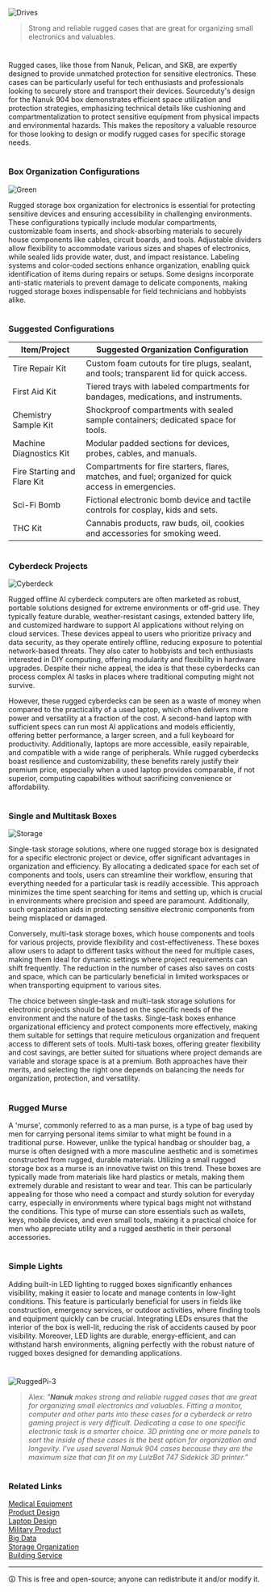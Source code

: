![Drives](https://github.com/sourceduty/Nanuk_904/assets/123030236/c835d2dc-1bfd-4f20-8a8c-341bf2aa1e0b)

> Strong and reliable rugged cases that are great for organizing small electronics and valuables.

#

Rugged cases, like those from Nanuk, Pelican, and SKB, are expertly designed to provide unmatched protection for sensitive electronics. These cases can be particularly useful for tech enthusiasts and professionals looking to securely store and transport their devices. Sourceduty's design for the Nanuk 904 box demonstrates efficient space utilization and protection strategies, emphasizing technical details like cushioning and compartmentalization to protect sensitive equipment from physical impacts and environmental hazards. This makes the repository a valuable resource for those looking to design or modify rugged cases for specific storage needs.

#
### Box Organization Configurations

![Green](https://github.com/user-attachments/assets/a8d93a9c-62bf-485f-881a-e7067ca81763)

Rugged storage box organization for electronics is essential for protecting sensitive devices and ensuring accessibility in challenging environments. These configurations typically include modular compartments, customizable foam inserts, and shock-absorbing materials to securely house components like cables, circuit boards, and tools. Adjustable dividers allow flexibility to accommodate various sizes and shapes of electronics, while sealed lids provide water, dust, and impact resistance. Labeling systems and color-coded sections enhance organization, enabling quick identification of items during repairs or setups. Some designs incorporate anti-static materials to prevent damage to delicate components, making rugged storage boxes indispensable for field technicians and hobbyists alike.

#
### Suggested Configurations

| Item/Project              | Suggested Organization Configuration                                                      |
|---------------------------|-------------------------------------------------------------------------------------------|
| Tire Repair Kit           | Custom foam cutouts for tire plugs, sealant, and tools; transparent lid for quick access. |
| First Aid Kit             | Tiered trays with labeled compartments for bandages, medications, and instruments.         |
| Chemistry Sample Kit      | Shockproof compartments with sealed sample containers; dedicated space for tools.         |
| Machine Diagnostics Kit   | Modular padded sections for devices, probes, cables, and manuals.                         |
| Fire Starting and Flare Kit| Compartments for fire starters, flares, matches, and fuel; organized for quick access in emergencies. |
| Sci-Fi Bomb               | Fictional electronic bomb device and tactile controls for cosplay, kids and sets.                              |
| THC Kit                   | Cannabis products, raw buds, oil, cookies and accessories for smoking weed.             |

#
### Cyberdeck Projects

![Cyberdeck](https://github.com/user-attachments/assets/a01049b0-8cb3-4d0c-afb4-0db0a6177500)

Rugged offline AI cyberdeck computers are often marketed as robust, portable solutions designed for extreme environments or off-grid use. They typically feature durable, weather-resistant casings, extended battery life, and customized hardware to support AI applications without relying on cloud services. These devices appeal to users who prioritize privacy and data security, as they operate entirely offline, reducing exposure to potential network-based threats. They also cater to hobbyists and tech enthusiasts interested in DIY computing, offering modularity and flexibility in hardware upgrades. Despite their niche appeal, the idea is that these cyberdecks can process complex AI tasks in places where traditional computing might not survive.

However, these rugged cyberdecks can be seen as a waste of money when compared to the practicality of a used laptop, which often delivers more power and versatility at a fraction of the cost. A second-hand laptop with sufficient specs can run most AI applications and models efficiently, offering better performance, a larger screen, and a full keyboard for productivity. Additionally, laptops are more accessible, easily repairable, and compatible with a wide range of peripherals. While rugged cyberdecks boast resilience and customizability, these benefits rarely justify their premium price, especially when a used laptop provides comparable, if not superior, computing capabilities without sacrificing convenience or affordability.

#
### Single and Multitask Boxes

![Storage](https://github.com/user-attachments/assets/eb5b8c98-b7bd-40df-9068-ff72362f69c0)

Single-task storage solutions, where one rugged storage box is designated for a specific electronic project or device, offer significant advantages in organization and efficiency. By allocating a dedicated space for each set of components and tools, users can streamline their workflow, ensuring that everything needed for a particular task is readily accessible. This approach minimizes the time spent searching for items and setting up, which is crucial in environments where precision and speed are paramount. Additionally, such organization aids in protecting sensitive electronic components from being misplaced or damaged.

Conversely, multi-task storage boxes, which house components and tools for various projects, provide flexibility and cost-effectiveness. These boxes allow users to adapt to different tasks without the need for multiple cases, making them ideal for dynamic settings where project requirements can shift frequently. The reduction in the number of cases also saves on costs and space, which can be particularly beneficial in limited workspaces or when transporting equipment to various sites.

The choice between single-task and multi-task storage solutions for electronic projects should be based on the specific needs of the environment and the nature of the tasks. Single-task boxes enhance organizational efficiency and protect components more effectively, making them suitable for settings that require meticulous organization and frequent access to different sets of tools. Multi-task boxes, offering greater flexibility and cost savings, are better suited for situations where project demands are variable and storage space is at a premium. Both approaches have their merits, and selecting the right one depends on balancing the needs for organization, protection, and versatility.

#
### Rugged Murse

A 'murse', commonly referred to as a man purse, is a type of bag used by men for carrying personal items similar to what might be found in a traditional purse. However, unlike the typical handbag or shoulder bag, a murse is often designed with a more masculine aesthetic and is sometimes constructed from rugged, durable materials. Utilizing a small rugged storage box as a murse is an innovative twist on this trend. These boxes are typically made from materials like hard plastics or metals, making them extremely durable and resistant to wear and tear. This can be particularly appealing for those who need a compact and sturdy solution for everyday carry, especially in environments where typical bags might not withstand the conditions. This type of murse can store essentials such as wallets, keys, mobile devices, and even small tools, making it a practical choice for men who appreciate utility and a rugged aesthetic in their personal accessories.

#
### Simple Lights

Adding built-in LED lighting to rugged boxes significantly enhances visibility, making it easier to locate and manage contents in low-light conditions. This feature is particularly beneficial for users in fields like construction, emergency services, or outdoor activities, where finding tools and equipment quickly can be crucial. Integrating LEDs ensures that the interior of the box is well-lit, reducing the risk of accidents caused by poor visibility. Moreover, LED lights are durable, energy-efficient, and can withstand harsh environments, aligning perfectly with the robust nature of rugged boxes designed for demanding applications.

#
![RuggedPi-3](https://github.com/user-attachments/assets/6fc00d45-c956-4fed-9a5e-82ed82672684)

> Alex: *"**Nanuk** makes strong and reliable rugged cases that are great for organizing small electronics and valuables. Fitting a monitor, computer and other parts into these cases for a cyberdeck or retro gaming project is very difficult. Dedicating a case to one specific electronic task is a smarter choice. 3D printing one or more panels to sort the inside of these cases is the best option for organization and longevity. I've used several Nanuk 904 cases because they are the maximum size that can fit on my LulzBot 747 Sidekick 3D printer."*

#
### Related Links

[Medical Equipment](https://github.com/sourceduty/Medical_Equipment)
<br>
[Product Design](https://github.com/sourceduty/Product_Design)
<br>
[Laptop Design](https://github.com/sourceduty/Laptop_Design)
<br>
[Military Product](https://github.com/sourceduty/Military_Product)
<br>
[Big Data](https://github.com/sourceduty/Big_Data)
<br>
[Storage Organization](https://github.com/sourceduty/Storage_Organization)
<br>
[Building Service](https://github.com/sourceduty/Building_Service)

***
🛈 This is free and open-source; anyone can redistribute it and/or modify it.
